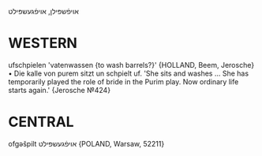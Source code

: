 אויפֿשפּילן, אויפֿגעשפּילט

WESTERN
========

ufschpielen  'vatenwassen {to wash barrels?}' {HOLLAND, Beem, Jerosche}
	•	Die kalle von purem sitzt un schpielt uf. 'She sits and washes ... She has temporarily played the role of bride in the Purim play. Now ordinary life starts again.' {Jerosche №424}

CENTRAL
========

ofgəšpilt אויפֿגעשפּילט {POLAND, Warsaw, 52211}


